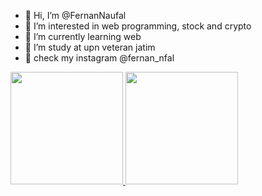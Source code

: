 - 👋 Hi, I’m @FernanNaufal
- 👀 I’m interested in web programming, stock and crypto 
- 🌱 I’m currently learning web
- 💞️ I’m study at upn veteran jatim
- :calling: check my instagram @fernan_nfal

<p align="left">
<a href="https://github.com/FernanNaufal">
  <img height="180em" src="https://github-readme-stats-eight-theta.vercel.app/api?username=FernanNaufal&show_icons=true&theme=algolia&include_all_commits=true&count_private=true"/>
  <img height="180em" src="https://github-readme-stats-eight-theta.vercel.app/api/top-langs/?username=FernanNaufal&layout=compact&langs_count=8&theme=algolia"/>
</a>
</p>

<!---
FernanNaufal/FernanNaufal is a ✨ special ✨ repository because its `README.md` (this file) appears on your GitHub profile.
You can click the Preview link to take a look at your changes.
--->
